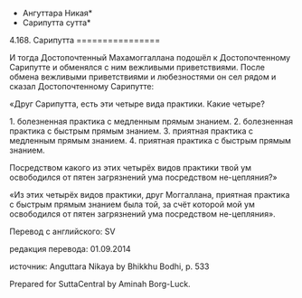 * Ангуттара Никая*
* Сарипутта сутта*

4\.168\. Сарипутта
\=\=\=\=\=\=\=\=\=\=\=\=\=\=\=\=

И тогда Достопочтенный Махамоггаллана подошёл к Достопочтенному Сарипутте и обменялся с ним вежливыми приветствиями\. После обмена вежливыми приветствиями и любезностями он сел рядом и сказал Достопочтенному Сарипутте:

«Друг Сарипутта, есть эти четыре вида практики\. Какие четыре?

1\. болезненная практика с медленным прямым знанием\.
2\. болезненная практика с быстрым прямым знанием\.
3\. приятная практика с медленным прямым знанием\.
4\. приятная практика с быстрым прямым знанием\.

Посредством какого из этих четырёх видов практики твой ум освободился от пятен загрязнений ума посредством не\-цепляния?»

«Из этих четырёх видов практики, друг Моггаллана, приятная практика с быстрым прямым знанием была той, за счёт которой мой ум освободился от пятен загрязнений ума посредством не\-цепляния»\.

Перевод с английского: SV

редакция перевода: 01\.09\.2014

источник: Anguttara Nikaya by Bhikkhu Bodhi, p\. 533

Prepared for SuttaCentral by Aminah Borg\-Luck\.